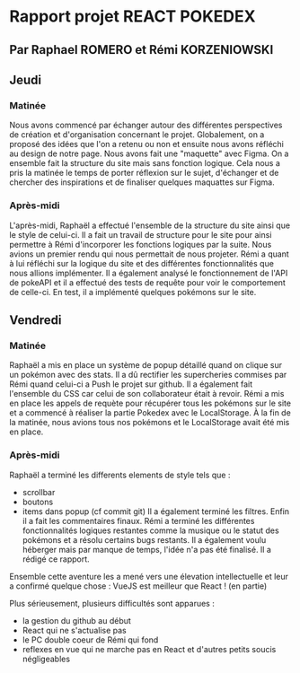 # Rapport projet REACT POKEDEX
## Par Raphael ROMERO et Rémi KORZENIOWSKI
## Jeudi
### Matinée
Nous avons commencé par échanger autour des différentes perspectives de création et d'organisation concernant le projet. Globalement, on a proposé des idées que l'on a retenu ou non et ensuite nous avons réfléchi au design de notre page. Nous avons fait une "maquette" avec Figma. On a ensemble fait la structure du site mais sans fonction logique. Cela nous a pris la matinée le temps de porter réflexion sur le sujet, d'échanger et de chercher des inspirations et de finaliser quelques maquattes sur Figma.
### Après-midi
L'après-midi, Raphaël a effectué l'ensemble de la structure du site ainsi que le style de celui-ci. Il a fait un travail de structure pour le site pour ainsi permettre à Rémi d'incorporer les fonctions logiques par la suite. Nous avions un premier rendu qui nous permettait de nous projeter. Rémi a quant à lui réfléchi sur la logique du site et des différentes fonctionnalités que nous allions implémenter. Il a également analysé le fonctionnement de l'API de pokeAPI et il a effectué des tests de requête pour voir le comportement de celle-ci. En test, il a implémenté quelques pokémons sur le site.
## Vendredi
### Matinée
Raphaël a mis en place un système de popup détaillé quand on clique sur un pokémon avec des stats. Il a dû rectifier les supercheries commises par Rémi quand celui-ci a Push le projet sur github. Il a également fait l'ensemble du CSS car celui de son collaborateur était à revoir. Rémi a mis en place les appels de requète pour récupérer tous les pokémons sur le site et a commencé à réaliser la partie Pokedex avec le LocalStorage. À la fin de la matinée, nous avions tous nos pokémons et le LocalStorage avait été mis en place.
### Après-midi
Raphaël a terminé les differents elements de style tels que :
- scrollbar
- boutons
- items dans popup
(cf commit git)
Il a également terminé les filtres. Enfin il a fait les commentaires finaux.
Rémi a terminé les différentes fonctionnalités logiques restantes comme la musique ou le statut des pokémons et a résolu certains bugs restants. Il a également voulu héberger mais par manque de temps, l'idée n'a pas été finalisé. Il a rédigé ce rapport.

Ensemble cette aventure les a mené vers une élevation intellectuelle et leur a confirmé quelque chose :
VueJS est meilleur que React ! (en partie)

Plus sérieusement, plusieurs difficultés sont apparues :
- la gestion du github au début
- React qui ne s'actualise pas
- le PC double coeur de Rémi qui fond
- reflexes en vue qui ne marche pas en React
et d'autres petits soucis négligeables
